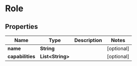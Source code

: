 

# Role


## Properties

| Name | Type | Description | Notes |
|------------ | ------------- | ------------- | -------------|
|**name** | **String** |  |  [optional] |
|**capabilities** | **List&lt;String&gt;** |  |  [optional] |



